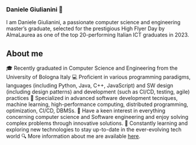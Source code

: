 ### Daniele Giulianini 👋
<!--
**danielegiulianini/danielegiulianini** is a ✨ _special_ ✨ repository because its `README.md` (this file) appears on your GitHub profile.

Here are some ideas to get you started:

- 🔭 I’m currently working on ...
- 🌱 I’m currently learning ...
- 👯 I’m looking to collaborate on ...
- 🤔 I’m looking for help with ...
- 💬 Ask me about ...
- 📫 How to reach me: ...
- 😄 Pronouns: ...
- ⚡ Fun fact: ...
-->

I am Daniele Giulianini, a passionate computer science and engineering master’s graduate, selected for the prestigious High Flyer Day by AlmaLaurea as one of the top 20-performing Italian ICT graduates in 2023.

## About me
🎓 Recently graduated in Computer Science and Engineering from the University of Bologna Italy
💻 Proficient in various programming paradigms, languages (including Python, Java, C++, JavaScript) and SW design (including design patterns) and development (such as CI/CD, testing, agile) practices
🔬 Specialized in advanced software development tecniques, machine learning, high-performance computing, distributed programming, optimization, CI/CD, DBMSs.
🤩 Have a keen interest in everything concerning computer science and Software engineering and enjoy solving complex problems through innovative solutions.
🌱 Constantly learning and exploring new technologies to stay up-to-date in the ever-evolving tech world
🔍 More information about me are available [here](cv/cv).
